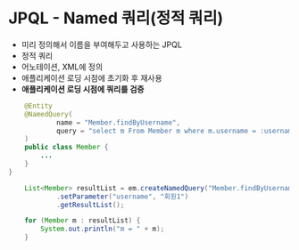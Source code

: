 # JPQL - Named 쿼리(정적 쿼리)

- 미리 정의해서 이름을 부여해두고 사용하는 JPQL
- 정적 쿼리
- 어노테이션, XML에 정의
- 애플리케이션 로딩 시점에 초기화 후 재사용
- **애플리케이션 로딩 시점에 쿼리를 검증**

```java
    @Entity
    @NamedQuery(
            name = "Member.findByUsername",
            query = "select m From Member m where m.username = :username"
    )
    public class Member {
        ...
    }
}
```
```java
    List<Member> resultList = em.createNamedQuery("Member.findByUsername", Member.class)
            .setParameter("username", "회원1")
            .getResultList();

    for (Member m : resultList) {
        System.out.println("m = " + m);
    }
```